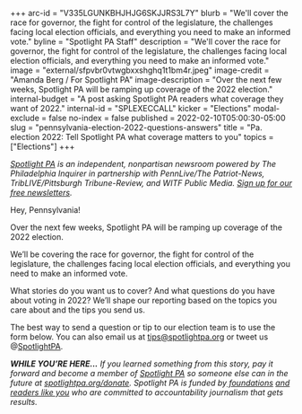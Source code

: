 +++
arc-id = "V335LGUNKBHJHJG6SKJJRS3L7Y"
blurb = "We'll cover the race for governor, the fight for control of the legislature, the challenges facing local election officials, and everything you need to make an informed vote."
byline = "Spotlight PA Staff"
description = "We'll cover the race for governor, the fight for control of the legislature, the challenges facing local election officials, and everything you need to make an informed vote."
image = "external/sfpvbr0vtwgbxxshghq1t1bm4r.jpeg"
image-credit = "Amanda Berg / For Spotlight PA"
image-description = "Over the next few weeks, Spotlight PA will be ramping up coverage of the 2022 election."
internal-budget = "A post asking Spotlight PA readers what coverage they want of 2022."
internal-id = "SPLEXECCALL"
kicker = "Elections"
modal-exclude = false
no-index = false
published = 2022-02-10T05:00:30-05:00
slug = "pennsylvania-election-2022-questions-answers"
title = "Pa. election 2022: Tell Spotlight PA what coverage matters to you"
topics = ["Elections"]
+++

<a href="https://www.spotlightpa.org/"><i>Spotlight PA</i></a><i> is an independent, nonpartisan newsroom powered by The Philadelphia Inquirer in partnership with PennLive/The Patriot-News, TribLIVE/Pittsburgh Tribune-Review, and WITF Public Media. </i><a href="https://www.spotlightpa.org/newsletters"><i>Sign up for our free newsletters</i></a><i>.</i>

Hey, Pennsylvania!

Over the next few weeks, Spotlight PA will be ramping up coverage of the 2022 election.

We’ll be covering the race for governor, the fight for control of the legislature, the challenges facing local election officials, and everything you need to make an informed vote.

What stories do you want us to cover? And what questions do you have about voting in 2022? We’ll shape our reporting based on the topics you care about and the tips you send us.

The best way to send a question or tip to our election team is to use the form below. You can also email us at <a href="mailto:tips@spotlightpa.org" target="_blank">tips@spotlightpa.org</a> or tweet us @<a href="https://twitter.com/SpotlightPA" target="_blank">SpotlightPA</a>.

<script src="https://www.spotlightpa.org/embed.js" async></script><div data-spl-embed-version="1" data-spl-src="https://www.spotlightpa.org/embeds/tips/?flag_text=ELECTION%202022&tip_text=Spotlight%20PA%20is%20covering%20Pennsylvania's%202022%20gubernatorial%20and%20legislative%20elections%20%E2%80%94%20and%20we%20want%20you%20to%20help%20shape%20our%20stories.%20%3Cb%3ETell%20us%20what%20you%20want%20to%20know%20about%20those%20races%2C%20and%20send%20us%20any%20questions%20you%20have%20about%20the%20voting%20system.%3C%2Fb%3E%20Use%20the%20form%20below%20to%20reach%20our%20election%20team.&form_name=elections-embed"></div>

<i><b>WHILE YOU’RE HERE...</b></i><i> If you learned something from this story, pay it forward and become a member of </i><a href="https://www.spotlightpa.org/"><i>Spotlight PA</i></a><i> so someone else can in the future at </i><a href="http://spotlightpa.org/donate"><i>spotlightpa.org/donate</i></a><i>. Spotlight PA is funded by</i><a href="https://www.spotlightpa.org/support"><i> foundations</i></a><i> </i><a href="https://www.spotlightpa.org/support"><i>and readers like you</i></a><i> who are committed to accountability journalism that gets results.</i>
